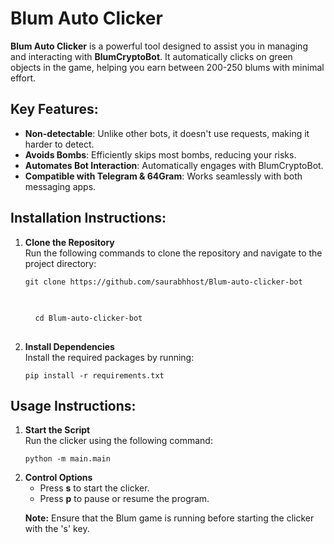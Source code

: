 <!DOCTYPE html>
<html lang="en">
<head>
    <meta charset="UTF-8">
    <meta name="viewport" content="width=device-width, initial-scale=1.0">
</head>
<body>
    <h1>Blum Auto Clicker</h1>
    
  <p><strong>Blum Auto Clicker</strong> is a powerful tool designed to assist you in managing and interacting with <strong>BlumCryptoBot</strong>. It automatically clicks on green objects in the game, helping you earn between 200-250 blums with minimal effort.</p>

  <h2>Key Features:</h2>
    <ul>
        <li><strong>Non-detectable</strong>: Unlike other bots, it doesn't use requests, making it harder to detect.</li>
        <li><strong>Avoids Bombs</strong>: Efficiently skips most bombs, reducing your risks.</li>
        <li><strong>Automates Bot Interaction</strong>: Automatically engages with BlumCryptoBot.</li>
        <li><strong>Compatible with Telegram & 64Gram</strong>: Works seamlessly with both messaging apps.</li>
    </ul>

  <h2>Installation Instructions:</h2>
    <ol>
        <li><strong>Clone the Repository</strong><br>
            Run the following commands to clone the repository and navigate to the project directory:
            <pre><code>git clone https://github.com/saurabhhost/Blum-auto-clicker-bot 
              <br> </code></pre>
          <pre> <code> cd Blum-auto-clicker-bot <br> </code> </pre>
        </li>
        <li><strong>Install Dependencies</strong><br>
            Install the required packages by running:
            <pre><code>pip install -r requirements.txt</code></pre>
        </li>
    </ol>

  <h2>Usage Instructions:</h2>
    <ol>
        <li><strong>Start the Script</strong><br>
            Run the clicker using the following command:
            <pre><code>python -m main.main</code></pre>
        </li>
        <li><strong>Control Options</strong><br>
            <ul>
                <li>Press <strong>s</strong> to start the clicker.</li>
                <li>Press <strong>p</strong> to pause or resume the program.</li>
            </ul>
            <p><strong>Note:</strong> Ensure that the Blum game is running before starting the clicker with the 's' key.</p>
        </li>
    </ol>

</body>
</html>
